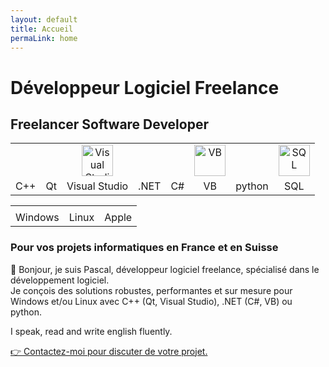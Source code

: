 ```yaml
---
layout: default
title: Accueil
permaLink: home
---
```


# Développeur Logiciel Freelance
## Freelancer Software Developer

<table style="table-layout: fixed; width:100%; text-align:center;">
  <tr>
    <td><i class="devicon-cplusplus-plain colored" title="C++" style="font-size:50px;"></i></td>
    <td><i class="devicon-qt-original colored" title="Qt" style="font-size:50px;"></i></td>
	<td><img src="{{ site.baseurl }}/assets/images/IT/VS.png" alt="Visual Studio" width="50px"></td>
    <td><i class="devicon-dotnetcore-plain colored" title=".NET" style="font-size:50px;"></i></td>
    <td><i class="devicon-csharp-plain colored" title="C#" style="font-size:50px;"></i></td>
    <td><img src="{{ site.baseurl }}/assets/images/IT/VB.png" alt="VB" width="50px"></td>
    <td><i class="devicon-python-plain colored" title="Python" style="font-size:50px;"></i></td>
    <td><img src="{{ site.baseurl }}/assets/images/IT/SQL.jpeg" alt="SQL" width="50px"></td>
  </tr>
  <tr>
    <td>C++</td>
    <td>Qt</td>
	<td>Visual Studio</td>
    <td>.NET</td>
    <td>C#</td>
    <td>VB</td>
    <td>python</td>
    <td>SQL</td>
  </tr>
</table>

<table style="width:100%; text-align:center;">
  <tr>
    <td><i class="fab fa-windows" title="Windows" style="font-size:50px;color:#00ADEF;"></i></td>
    <td><i class="fab fa-linux" title="Linux" style="font-size:50px;color:#333;"></i></td>
    <td><i class="fab fa-apple" title="Apple" style="font-size:50px;color:#999;"></i></td>
  </tr>
  <tr>
    <td>Windows</td>
    <td>Linux</td>
    <td>Apple</td>
  </tr>
</table>

### Pour vos projets informatiques en France <span class="fi fi-fr"></span> et en Suisse <span class="fi fi-ch"></span>

👋 Bonjour, je suis Pascal, développeur logiciel freelance, spécialisé dans le développement logiciel.  
Je conçois des solutions robustes, performantes et sur mesure pour Windows et/ou Linux avec C++ (Qt, Visual Studio), .NET (C#, VB) ou python.

<span class="fi fi-gb"></span> <span class="fi fi-us"></span> I speak, read and write english fluently.

<a href="{{ site.baseurl }}/contact.html" class="cv-download">
  👉 Contactez-moi pour discuter de votre projet.
</a>
